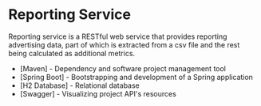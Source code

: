 # Reporting Service

Reporting service is a RESTful web service that provides reporting advertising data, 
part of which is extracted from a csv file and the rest being calculated as additional metrics.

* [Maven] - Dependency and software project management tool
* [Spring Boot] - Bootstrapping and development of a Spring application
* [H2 Database] - Relational database
* [Swagger] - Visualizing project API's resources

## 